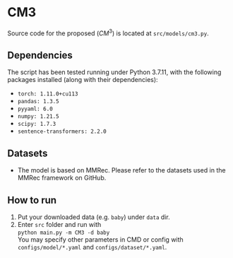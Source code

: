 # CM3
Source code for the proposed ($CM^3$) is located at `src/models/cm3.py`.  


## Dependencies
The script has been tested running under Python 3.7.11, with the following packages installed (along with their dependencies):
- `torch: 1.11.0+cu113`
- `pandas: 1.3.5`
- `pyyaml: 6.0`
- `numpy: 1.21.5`
- `scipy: 1.7.3`
- `sentence-transformers: 2.2.0`

## Datasets 
- The model is based on MMRec. Please refer to the datasets used in the MMRec framework on GitHub.

## How to run
1. Put your downloaded data (e.g. `baby`) under `data` dir.
2. Enter `src` folder and run with  
`python main.py -m CM3 -d baby`  
You may specify other parameters in CMD or config with `configs/model/*.yaml` and `configs/dataset/*.yaml`.

